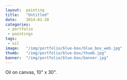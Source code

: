 ```yaml
---
layout:  painting
title:   "Untitled"
date:    2014-01-20
categories:
 - portfolio
 - paintings
tags:
 - oil
image:   "/img/portfolio/blue-box/blue_box_web.jpg"
thumb:   "/img/portfolio/blue-box/thumb.jpg"
banner:  "/img/portfolio/blue-box/banner.jpg"
---
```


Oil on canvas, 10" x 30".  